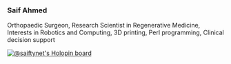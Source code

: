 ###  Saif Ahmed

Orthopaedic Surgeon, Research Scientist in Regenerative Medicine, Interests in Robotics and Computing, 3D printing, Perl programming, Clinical decision support


[![@saiftynet's Holopin board](https://holopin.io/api/user/board?user=saiftynet)](https://holopin.io/@saiftynet)
